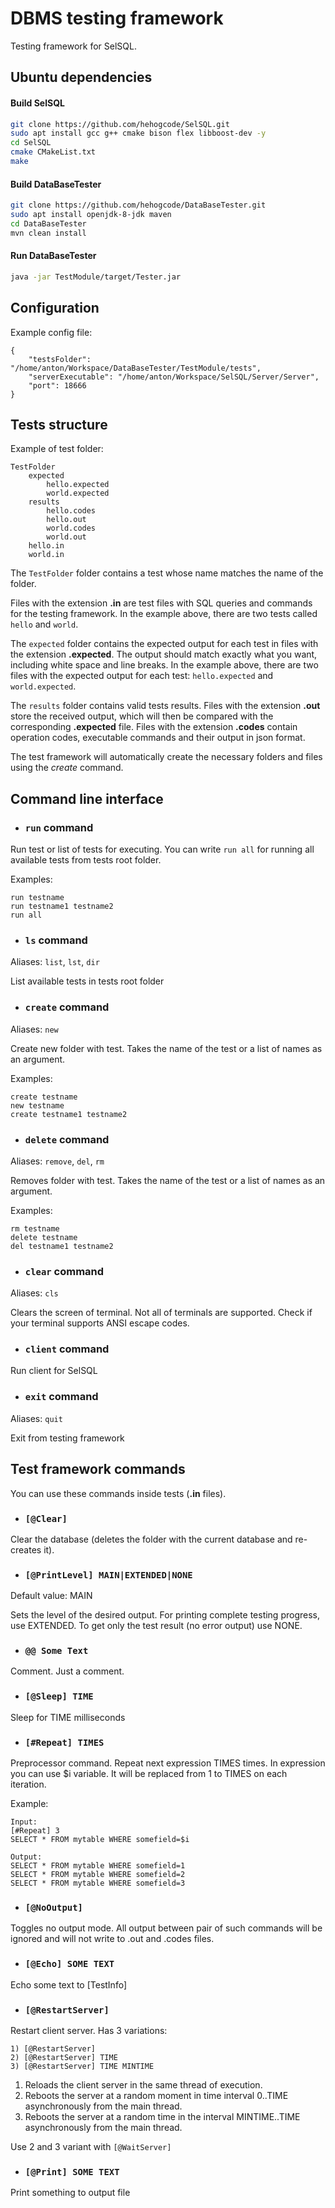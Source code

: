 # DBMS testing framework

Testing framework for SelSQL.

## Ubuntu dependencies

#### Build SelSQL
```bash
git clone https://github.com/hehogcode/SelSQL.git
sudo apt install gcc g++ cmake bison flex libboost-dev -y
cd SelSQL
cmake CMakeList.txt
make
```

#### Build DataBaseTester

```bash
git clone https://github.com/hehogcode/DataBaseTester.git
sudo apt install openjdk-8-jdk maven
cd DataBaseTester
mvn clean install
```

#### Run DataBaseTester
```bash
java -jar TestModule/target/Tester.jar
```
## Configuration
Example config file:
```
{
    "testsFolder": "/home/anton/Workspace/DataBaseTester/TestModule/tests",
    "serverExecutable": "/home/anton/Workspace/SelSQL/Server/Server",
    "port": 18666
}
```

## Tests structure

Example of test folder:
```
TestFolder
    expected
        hello.expected
        world.expected
    results
        hello.codes
        hello.out
        world.codes
        world.out
    hello.in
    world.in
```

The ```TestFolder``` folder contains a test whose name matches the name of the folder.

Files with the extension **.in** are test files with SQL queries and commands for the testing framework. 
In the example above, there are two tests called ```hello``` and ```world```.

The ```expected``` folder contains the expected output for each test 
in files with the extension **.expected**. The output should match exactly what you want, including white space and line breaks. 
In the example above, there are two files with the expected output for each test: ```hello.expected``` and ```world.expected```.

The ```results``` folder contains valid tests results. Files with the extension **.out** store the received output, which will then be compared with the corresponding **.expected** file. Files with the extension **.codes** contain operation codes, executable commands and their output in json format.

The test framework will automatically create the necessary folders and files using the *create* command.

## Command line interface

- ### ```run``` command
Run test or list of tests for executing. You can write ```run all``` for running all available tests from tests root folder. 

Examples:
```
run testname
run testname1 testname2
run all
```

- ### ```ls``` command
Aliases: ```list```, ```lst```, ```dir```

List available tests in tests root folder

- ### ```create``` command
Aliases: ```new```

Create new folder with test. Takes the name of the test or a list of names as an argument.

Examples:
```
create testname
new testname
create testname1 testname2
```

- ### ```delete``` command
Aliases: ```remove```, ```del```, ```rm```

Removes folder with test. Takes the name of the test or a list of names as an argument.

Examples:
```
rm testname
delete testname
del testname1 testname2
```

- ### ```clear``` command
Aliases: ```cls```

Clears the screen of terminal. Not all of terminals are supported. Check if your terminal supports ANSI escape codes.

- ### ```client``` command
Run client for SelSQL

- ### ```exit``` command
Aliases: ```quit```

Exit from testing framework

## Test framework commands

You can use these commands inside tests (**.in** files).

- ### ```[@Clear]```

Clear the database (deletes the folder with the current database and re-creates it).

- ### ```[@PrintLevel] MAIN|EXTENDED|NONE```
Default value: MAIN

Sets the level of the desired output. For printing complete testing progress, use EXTENDED. To get only the test result (no error output) use NONE.

- ### ```@@ Some Text```
Comment. Just a comment.

- ### ```[@Sleep] TIME```
Sleep for TIME milliseconds

- ### ```[#Repeat] TIMES```
Preprocessor command.
Repeat next expression TIMES times. In expression you can use $i variable. It will be replaced from 1 to TIMES on each iteration.

Example:
```
Input:
[#Repeat] 3
SELECT * FROM mytable WHERE somefield=$i

Output:
SELECT * FROM mytable WHERE somefield=1
SELECT * FROM mytable WHERE somefield=2
SELECT * FROM mytable WHERE somefield=3
```

- ### ```[@NoOutput]```
Toggles no output mode. All output between pair of such commands will be ignored and will not write to .out and .codes files.

- ### ```[@Echo] SOME TEXT```
Echo some text to [TestInfo]

- ### ```[@RestartServer]```
Restart client server. Has 3 variations:
```
1) [@RestartServer]
2) [@RestartServer] TIME
3) [@RestartServer] TIME MINTIME
```

1) Reloads the client server in the same thread of execution.
2) Reboots the server at a random moment in time interval 0..TIME asynchronously from the main thread.
3) Reboots the server at a random time in the interval MINTIME..TIME asynchronously from the main thread.

Use 2 and 3 variant with ```[@WaitServer]```

- ### ```[@Print] SOME TEXT```
Print something to output file